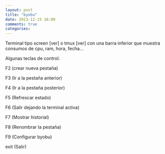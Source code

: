```yaml
---
layout: post
title: "byobu"
date: 2013-12-15 16:09
comments: true
categories: 
---
```

Terminal tipo screen [ver] o tmux [ver] con una barra inferior que muestra consumos de cpu, ram, hora, fecha...

Algunas teclas de control:

F2 (crear nueva pestaña)

F3 (Ir a la pestaña anterior)

F4 (Ir a la pestaña posterior)

F5 (Refrescar estado)

F6 (Salir dejando la terminal activa)

F7 (Mostrar historial)

F8 (Renombrar la pestaña)

F9 (Configurar byobu)

exit (Salir)

